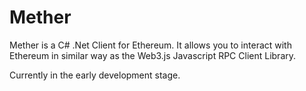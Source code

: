 # Mether
Mether is a C# .Net Client for Ethereum. It allows you to interact with Ethereum in similar way as the Web3.js Javascript RPC Client Library.

Currently in the early development stage.
